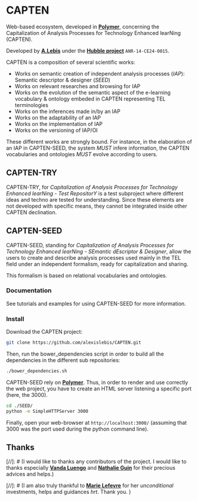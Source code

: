 # CAPTEN

Web-based ecosystem, developed in **[Polymer](https://www.polymer-project.org/1.0/)**, concerning the Capitalization of Analysis Processes for Technology Enhanced learNing (CAPTEN).

Developed by **[A.Lebis](http://liris.cnrs.fr/~alebis)** under the **[Hubble project](http://hubblelearn.imag.fr/?lang=fr)** `ANR-14-CE24-0015`.


CAPTEN is a composition of several scientific works:

- Works on semantic creation of independent analysis processes (*IAP*): Semantic descriptor & designer (*SEED*)
- Works on relevant researches and browsing for IAP
- Works on the evolution of the semantic aspect of the e-learning vocabulary & ontology embeded in CAPTEN representing TEL terminologies
- Works on the inferences made in/by an IAP
- Works on the adaptability of an IAP
- Works on the implementation of IAP
- Works on the versioning of IAP/OI

These different works are strongly bound. For instance, in the elaboration of an IAP in CAPTEN-SEED, the system *MUST* infere information, the CAPTEN vocabularies and ontologies *MUST* evolve according to users.

## CAPTEN-TRY
CAPTEN-TRY, for *Capitalization of Analysis Processes for Technology Enhanced learNing - Test RepositorY* is a test subproject where different ideas and techno are tested for understanding. Since these elements are not developed with specific means, they cannot be integrated inside other CAPTEN declination.

## CAPTEN-SEED

CAPTEN-SEED, standing for *Capitalization of Analysis Processes for Technology Enhanced learNing - SEmantic dEscriptor & Designer*, allow the users to create and describe analysis processes used mainly in the TEL field under an independent formalism, ready for capitalization and sharing.

This formalism is based on relational vocabularies and ontologies.

### Documentation
See tutorials and examples for using CAPTEN-SEED for more information.

### Install
Download the CAPTEN project:
```bash
git clone https://github.com/alexislebis/CAPTEN.git
```
Then, run the bower_dependencies script in order to build all the dependencies in the different sub repositories:
```bash
./bower_dependencies.sh
```

CAPTEN-SEED rely on **[Polymer](https://www.polymer-project.org/1.0/)**. Thus, in order to render and use correctly the web project, you have to create an HTML server listening a specific port (here, the 3000).
```bash
cd ./SEED/
python -m SimpleHTTPServer 3000
```
Finally, open your web-browser at `http://localhost:3000/` (assuming that 3000 was the port used during the python command line).

## Thanks
[//]: # (I would like to thanks any contributors of the project. I would like to thanks especially **[Vanda Luengo](http://www.lip6.fr/actualite/personnes-fiche.php?ident=P1041)** and **[Nathalie Guin](http://liris.cnrs.fr/nathalie.guin/)** for their precious advices and helps.)

[//]: # (I am also truly thankful to **[Marie Lefevre](http://liris.cnrs.fr/marie.lefevre/index.html)** for her *unconditional* investments, helps and guidances *hrt*. Thank you. )
